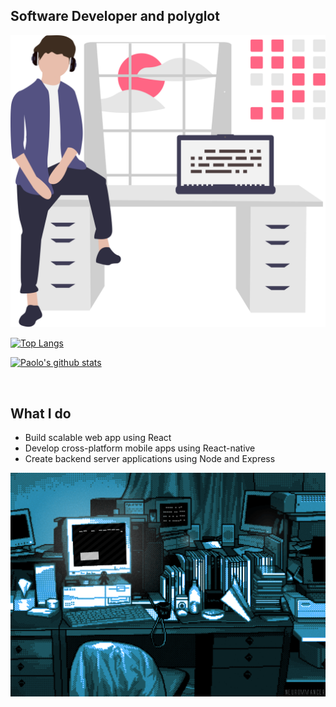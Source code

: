 ## **Software Developer and polyglot** 

<img width="600" src="readme-1.svg"/>

</br>

[![Top Langs](https://github-readme-stats.vercel.app/api/top-langs/?username=PaoloDiBello&layout=compact)](https://github.com/amitravikumar/github-readme-stats)

[![Paolo's github stats](https://github-readme-stats.vercel.app/api?username=PaoloDiBello)](https://github.com/anuraghazra/github-readme-stats)

</br>

## **What I do**

- Build scalable web app using React
- Develop cross-platform mobile apps using React-native
- Create backend server applications using Node and Express

<img width="600" src="computer.gif"/>
